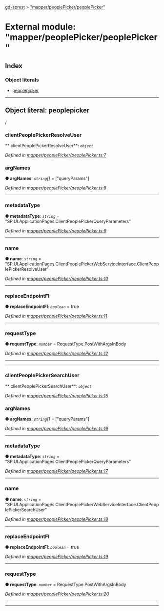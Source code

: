 [gd-sprest](../README.md) > ["mapper/peoplePicker/peoplePicker"](../modules/_mapper_peoplepicker_peoplepicker_.md)



# External module: "mapper/peoplePicker/peoplePicker"

## Index

### Object literals

* [peoplepicker](_mapper_peoplepicker_peoplepicker_.md#peoplepicker)



---
<a id="peoplepicker"></a>

## Object literal: peoplepicker


/


<a id="peoplepicker.clientpeoplepickerresolveuser"></a>

###  clientPeoplePickerResolveUser

** clientPeoplePickerResolveUser**:  *`object`* 

*Defined in [mapper/peoplePicker/peoplePicker.ts:7](https://github.com/gunjandatta/sprest/blob/3de79f1/src/mapper/peoplePicker/peoplePicker.ts#L7)*




<a id="peoplepicker.clientpeoplepickerresolveuser.argnames"></a>

###  argNames

**●  argNames**:  *`string`[]*  =  ["queryParams"]

*Defined in [mapper/peoplePicker/peoplePicker.ts:8](https://github.com/gunjandatta/sprest/blob/3de79f1/src/mapper/peoplePicker/peoplePicker.ts#L8)*





___
<a id="peoplepicker.clientpeoplepickerresolveuser.metadatatype"></a>

###  metadataType

**●  metadataType**:  *`string`*  = "SP.UI.ApplicationPages.ClientPeoplePickerQueryParameters"

*Defined in [mapper/peoplePicker/peoplePicker.ts:9](https://github.com/gunjandatta/sprest/blob/3de79f1/src/mapper/peoplePicker/peoplePicker.ts#L9)*





___
<a id="peoplepicker.clientpeoplepickerresolveuser.name"></a>

###  name

**●  name**:  *`string`*  = "SP.UI.ApplicationPages.ClientPeoplePickerWebServiceInterface.ClientPeoplePickerResolveUser"

*Defined in [mapper/peoplePicker/peoplePicker.ts:10](https://github.com/gunjandatta/sprest/blob/3de79f1/src/mapper/peoplePicker/peoplePicker.ts#L10)*





___
<a id="peoplepicker.clientpeoplepickerresolveuser.replaceendpointfl"></a>

###  replaceEndpointFl

**●  replaceEndpointFl**:  *`boolean`*  = true

*Defined in [mapper/peoplePicker/peoplePicker.ts:11](https://github.com/gunjandatta/sprest/blob/3de79f1/src/mapper/peoplePicker/peoplePicker.ts#L11)*





___
<a id="peoplepicker.clientpeoplepickerresolveuser.requesttype"></a>

###  requestType

**●  requestType**:  *`number`*  =  RequestType.PostWithArgsInBody

*Defined in [mapper/peoplePicker/peoplePicker.ts:12](https://github.com/gunjandatta/sprest/blob/3de79f1/src/mapper/peoplePicker/peoplePicker.ts#L12)*





___

___
<a id="peoplepicker.clientpeoplepickersearchuser"></a>

###  clientPeoplePickerSearchUser

** clientPeoplePickerSearchUser**:  *`object`* 

*Defined in [mapper/peoplePicker/peoplePicker.ts:15](https://github.com/gunjandatta/sprest/blob/3de79f1/src/mapper/peoplePicker/peoplePicker.ts#L15)*




<a id="peoplepicker.clientpeoplepickersearchuser.argnames-1"></a>

###  argNames

**●  argNames**:  *`string`[]*  =  ["queryParams"]

*Defined in [mapper/peoplePicker/peoplePicker.ts:16](https://github.com/gunjandatta/sprest/blob/3de79f1/src/mapper/peoplePicker/peoplePicker.ts#L16)*





___
<a id="peoplepicker.clientpeoplepickersearchuser.metadatatype-1"></a>

###  metadataType

**●  metadataType**:  *`string`*  = "SP.UI.ApplicationPages.ClientPeoplePickerQueryParameters"

*Defined in [mapper/peoplePicker/peoplePicker.ts:17](https://github.com/gunjandatta/sprest/blob/3de79f1/src/mapper/peoplePicker/peoplePicker.ts#L17)*





___
<a id="peoplepicker.clientpeoplepickersearchuser.name-1"></a>

###  name

**●  name**:  *`string`*  = "SP.UI.ApplicationPages.ClientPeoplePickerWebServiceInterface.ClientPeoplePickerSearchUser"

*Defined in [mapper/peoplePicker/peoplePicker.ts:18](https://github.com/gunjandatta/sprest/blob/3de79f1/src/mapper/peoplePicker/peoplePicker.ts#L18)*





___
<a id="peoplepicker.clientpeoplepickersearchuser.replaceendpointfl-1"></a>

###  replaceEndpointFl

**●  replaceEndpointFl**:  *`boolean`*  = true

*Defined in [mapper/peoplePicker/peoplePicker.ts:19](https://github.com/gunjandatta/sprest/blob/3de79f1/src/mapper/peoplePicker/peoplePicker.ts#L19)*





___
<a id="peoplepicker.clientpeoplepickersearchuser.requesttype-1"></a>

###  requestType

**●  requestType**:  *`number`*  =  RequestType.PostWithArgsInBody

*Defined in [mapper/peoplePicker/peoplePicker.ts:20](https://github.com/gunjandatta/sprest/blob/3de79f1/src/mapper/peoplePicker/peoplePicker.ts#L20)*





___

___


